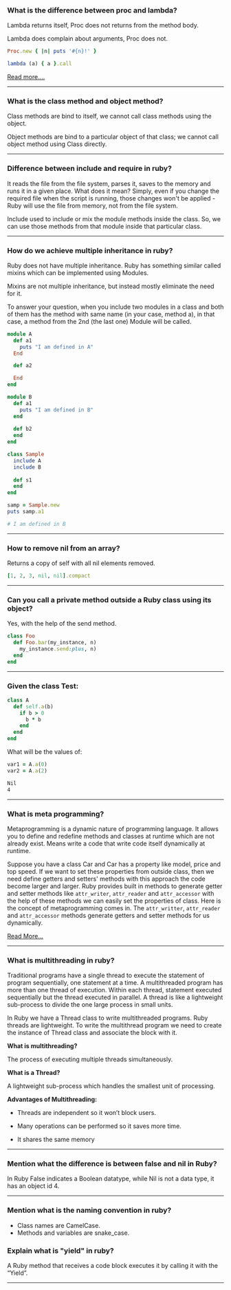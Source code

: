 ### What is the difference between proc and lambda? 

Lambda returns itself, Proc does not returns from the method body. 

Lambda does complain about arguments, Proc does not.  

```ruby
Proc.new { |n| puts '#{n}!' } 
```

```ruby
lambda (a) { a }.call 
```  

[Read more....](https://blog.appsignal.com/2018/09/04/ruby-magic-closures-in-ruby-blocks-procs-and-lambdas.html)
***

### What is the class method and object method? 

Class methods are bind to itself, we cannot call class methods using the object. 

Object methods are bind to a particular object of that class; we cannot call object method using Class directly.
***

### Difference between include and require in ruby?

It reads the file from the file system, parses it, saves to the memory and runs it in a given place. What does it mean? Simply, even if you change the required file when the script is running, those changes won't be applied - Ruby will use the file from memory, not from the file system. 

Include used to include or mix the module methods inside the class. So, we can use those methods from that module inside that particular class.
***

### How do we achieve multiple inheritance in ruby? 

Ruby does not have multiple inheritance. Ruby has something similar called mixins which can be implemented using Modules. 

Mixins are not multiple inheritance, but instead mostly eliminate the need for it. 

To answer your question, when you include two modules in a class and both of them has the method with same name (in your case, method a), in that case, a method from the 2nd (the last one) Module will be called. 

```ruby
module A 
  def a1   
    puts "I am defined in A"
  End 

  def a2 

  End 
end 

module B 
  def a1
    puts "I am defined in B"
  end
  
  def b2
  end
end
```
```ruby
class Sample
  include A
  include B
  
  def s1
  end
end

samp = Sample.new
puts samp.a1

# I am defined in B
```
****

### How to remove nil from an array? 
Returns a copy of self with all nil elements removed.

```ruby
[1, 2, 3, nil, nil].compact 
```
***

### Can you call a private method outside a Ruby class using its object? 

Yes, with the help of the send method. 

```ruby
class Foo
  def Foo.bar(my_instance, n) 
    my_instance.send:plus, n)
  end
end
```
***

### Given the class Test: 

```ruby
class A 
  def self.a(b) 
    if b > 0 
      b * b 
    end 
  end 
end 
```

What will be the values of: 

```ruby
var1 = A.a(0) 
var2 = A.a(2) 
```
```bash
Nil 
4
```
***

### What is meta programming? 

Metaprogramming is a dynamic nature of programming language. It allows you to define and redefine methods and classes at runtime which are not already exist. Means write a code that write code itself dynamically at runtime. 

Suppose you have a class Car and Car has a property like model, price and top speed. If we want to set these properties from outside class, then we need define getters and setters' methods with this approach the code become larger and larger. Ruby provides built in methods to generate getter and setter methods like ```attr_writer```, ```attr_reader``` and ```attr_accessor``` with the help of these methods we can easily set the properties of class. Here is the concept of metaprogramming comes in. The ```attr_writter```,  ```attr_reader``` and ```attr_accessor``` methods generate getters and setter methods for us dynamically. 

[Read More...](http://rubylearning.com/blog/2010/11/23/dont-know-metaprogramming-in-ruby/)
***

### What is multithreading in ruby? 

Traditional programs have a single thread to execute the statement of program sequentially, one statement at a time. A multithreaded program has more than one thread of execution. Within each thread, statement executed sequentially but the thread executed in parallel. A thread is like a lightweight sub-process to divide the one large process in small units.  

In Ruby we have a Thread class to write multithreaded programs. Ruby threads are lightweight. To write the multithread program we need to create the instance of Thread class and associate the block with it. 

**What is multithreading?**

The process of executing multiple threads simultaneously. 

**What is a Thread?**

A lightweight sub-process which handles the smallest unit of processing. 

**Advantages of Multithreading:**

* Threads are independent so it won’t block users. 

* Many operations can be performed so it saves more time. 

* It shares the same memory
***

### Mention what the difference is between false and nil in Ruby?

In Ruby False indicates a Boolean datatype, while Nil is not a data type, it has an object id 4. 
***

### Mention what is the naming convention in ruby? 

* Class names are CamelCase.
* Methods and variables are snake_case. 

### Explain what is "yield" in ruby? 

A Ruby method that receives a code block executes it by calling it with the “Yield”. 
***



